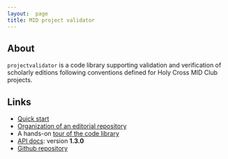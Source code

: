 ```yaml
---
layout:  page
title: MID project validator
---
```




## About

`projectvalidator` is a code library supporting validation and verification of scholarly editions following conventions defined for Holy Cross  MID Club projects.



## Links


-   [Quick start](quick)
-   [Organization of an editorial repository](edrepo)
-   A  hands-on [tour of the code library](tour)
-   [API docs](api/edu/holycross/shot/mid/validator/index.html):  version **1.3.0**
-   [Github repository](https://github.com/HCMID/projectvalidator)
